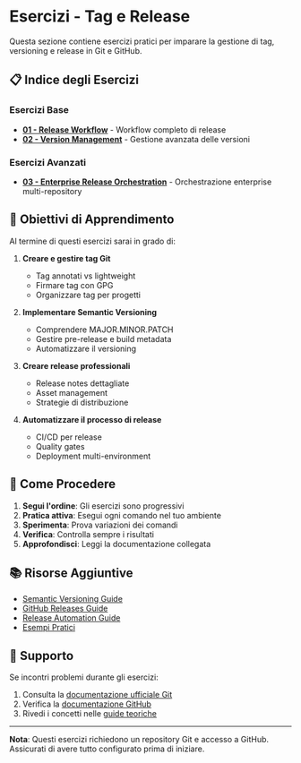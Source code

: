 # Esercizi - Tag e Release

Questa sezione contiene esercizi pratici per imparare la gestione di tag, versioning e release in Git e GitHub.

## 📋 Indice degli Esercizi

### Esercizi Base
- **[01 - Release Workflow](./01-release-workflow.md)** - Workflow completo di release
- **[02 - Version Management](./02-version-management.md)** - Gestione avanzata delle versioni

### Esercizi Avanzati
- **[03 - Enterprise Release Orchestration](./03-enterprise-release-orchestration.md)** - Orchestrazione enterprise multi-repository

## 🎯 Obiettivi di Apprendimento

Al termine di questi esercizi sarai in grado di:

1. **Creare e gestire tag Git**
   - Tag annotati vs lightweight
   - Firmare tag con GPG
   - Organizzare tag per progetti

2. **Implementare Semantic Versioning**
   - Comprendere MAJOR.MINOR.PATCH
   - Gestire pre-release e build metadata
   - Automatizzare il versioning

3. **Creare release professionali**
   - Release notes dettagliate
   - Asset management
   - Strategie di distribuzione

4. **Automatizzare il processo di release**
   - CI/CD per release
   - Quality gates
   - Deployment multi-environment

## 🚀 Come Procedere

1. **Segui l'ordine**: Gli esercizi sono progressivi
2. **Pratica attiva**: Esegui ogni comando nel tuo ambiente
3. **Sperimenta**: Prova variazioni dei comandi
4. **Verifica**: Controlla sempre i risultati
5. **Approfondisci**: Leggi la documentazione collegata

## 📚 Risorse Aggiuntive

- [Semantic Versioning Guide](../guide/02-semantic-versioning.md)
- [GitHub Releases Guide](../guide/03-github-releases.md)
- [Release Automation Guide](../guide/04-release-automation.md)
- [Esempi Pratici](../esempi/)

## 🤝 Supporto

Se incontri problemi durante gli esercizi:
1. Consulta la [documentazione ufficiale Git](https://git-scm.com/docs)
2. Verifica la [documentazione GitHub](https://docs.github.com)
3. Rivedi i concetti nelle [guide teoriche](../guide/)

---

**Nota**: Questi esercizi richiedono un repository Git e accesso a GitHub. Assicurati di avere tutto configurato prima di iniziare.

